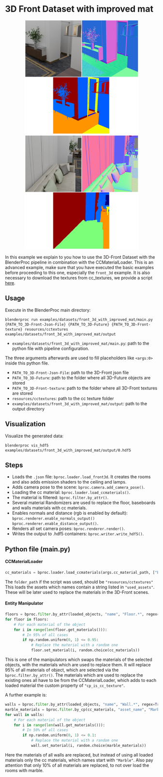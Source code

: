 # 3D Front Dataset with improved mat 

<p align="center">
<img src="../../../images/front_3d_with_improved_mat_rendering_0.jpg" alt="Front readme image" width=375>
<img src="../../../images/front_3d_with_improved_mat_rendering_1.jpg" alt="Front readme image" width=375>
</p>

In this example we explain to you how to use the 3D-Front Dataset with the BlenderProc pipeline in combination with the CCMaterialLoader.
This is an advanced example, make sure that you have executed the basic examples before proceeding to this one, especially the `front_3d` example.
It is also necessary to download the textures from cc_textures, we provide a script [here](../../scripts/download_cc_textures.py).

## Usage

Execute in the BlenderProc main directory:

```
blenderproc run examples/datasets/front_3d_with_improved_mat/main.py {PATH_TO_3D-Front-Json-File} {PATH_TO_3D-Future} {PATH_TO_3D-Front-texture} resources/cctextures examples/datasets/front_3d_with_improved_mat/output  
```

* `examples/datasets/front_3d_with_improved_mat/main.py`: path to the python file with pipeline configuration.

The three arguments afterwards are used to fill placeholders like `<args:0>` inside this python file.
* `PATH_TO_3D-Front-Json-File`: path to the 3D-Front json file 
* `PATH_TO_3D-Future`: path to the folder where all 3D-Future objects are stored 
* `PATH_TO_3D-Front-texture`: path to the folder where all 3D-Front textures are stored 
* `resources/cctextures`: path to the cc texture folder
* `examples/datasets/front_3d_with_improved_mat/output`: path to the output directory

## Visualization

Visualize the generated data:

```
blenderproc vis_hdf5 examples/datasets/front_3d_with_improved_mat/output/0.hdf5
```

## Steps

* Loads the `.json` file: `bproc.loader.load_front3d`. It creates the rooms and also adds emission shaders to the ceiling and lamps.
* Adds camera pose to the scene: `bproc.camera.add_camera_pose()`.
* Loading the cc material: `bproc.loader.load_ccmaterials()`.
* The material is filtered: `bproc.filter.by_attr()`.
* Several material Randomizers are used to replace the floor, baseboards and walls materials with cc materials.
* Enables normals and distance (rgb is enabled by default): `bproc.renderer.enable_normals_output()` `bproc.renderer.enable_distance_output()`.
* Renders all set camera poses: `bproc.renderer.render()`.
* Writes the output to .hdf5 containers: `bproc.writer.write_hdf5()`.


## Python file (main.py)

#### CCMaterialLoader

```python
cc_materials = bproc.loader.load_ccmaterials(args.cc_material_path, ["Bricks", "Wood", "Carpet", "Tile", "Marble"])
```

The `folder_path` if the script was used, should be `"resources/cctextures"`
This loads the assets which names contain a string listed in `"used_assets"`.
These will be later used to replace the materials in the 3D-Front scenes.

#### Entity Manipulator

```python
floors = bproc.filter.by_attr(loaded_objects, "name", "Floor.*", regex=True)
for floor in floors:
    # For each material of the object
    for i in range(len(floor.get_materials())):
        # In 95% of all cases
        if np.random.uniform(0, 1) <= 0.95:
            # Replace the material with a random one
            floor.set_material(i, random.choice(cc_materials))
```

This is one of the manipulators which swaps the materials of the selected objects, with the materials which are used to replace them.
It will replace 95% of all materials of object, which are selected via the `bproc.filter.by_attr()`. 
The materials which are used to replace the existing ones all have to be from the CCMaterialLoader, which adds to each loaded material the custom property of `"cp_is_cc_texture"`.

A further example is: 

```python
walls = bproc.filter.by_attr(loaded_objects, "name", "Wall.*", regex=True)
marble_materials = bproc.filter.by_cp(cc_materials, "asset_name", "Marble.*", regex=True)
for wall in walls:
    # For each material of the object
    for i in range(len(wall.get_materials())):
        # In 50% of all cases
        if np.random.uniform(0, 1) <= 0.1:
            # Replace the material with a random one
            wall.set_material(i, random.choice(marble_materials))
```

Here the materials of all walls are replaced, but instead of using all loaded materials only the cc materials, which names start with `"Marble"`.
Also pay attention that only 10% of all materials are replaced, to not over load the rooms with marble.
